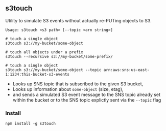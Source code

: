 s3touch
-------
Utility to simulate S3 events without actually re-PUTing objects to S3.

    Usage: s3touch <s3 path> [--topic <arn string>]

    # touch a single object
    s3touch s3://my-bucket/some-object

    # touch all objects under a prefix
    s3touch --recursive s3://my-bucket/some-prefix/

    # touch a single object
    s3touch s3://my-bucket/some-object --topic arn:aws:sns:us-east-1:1234:this-bucket-s3-events

- Looks up SNS topic that is subscribed to the given S3 bucket,
- Looks up information about `some-object` (size, etag),
- and sends a simulated S3 event message to the SNS topic already set within the bucket or to the SNS topic explictly sent via the `--topic` flag

### Install

    npm install -g s3touch
